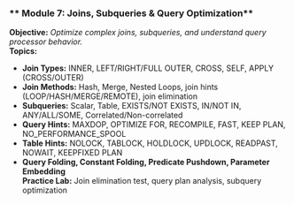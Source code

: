 ### ** Module 7: Joins, Subqueries & Query Optimization**
**Objective:** *Optimize complex joins, subqueries, and understand query processor behavior.*  
**Topics:**  
- **Join Types:** INNER, LEFT/RIGHT/FULL OUTER, CROSS, SELF, APPLY (CROSS/OUTER)  
- **Join Methods:** Hash, Merge, Nested Loops, join hints (LOOP/HASH/MERGE/REMOTE), join elimination  
- **Subqueries:** Scalar, Table, EXISTS/NOT EXISTS, IN/NOT IN, ANY/ALL/SOME, Correlated/Non-correlated  
- **Query Hints:** MAXDOP, OPTIMIZE FOR, RECOMPILE, FAST, KEEP PLAN, NO_PERFORMANCE_SPOOL  
- **Table Hints:** NOLOCK, TABLOCK, HOLDLOCK, UPDLOCK, READPAST, NOWAIT, KEEPFIXED PLAN  
- **Query Folding, Constant Folding, Predicate Pushdown, Parameter Embedding**  
**Practice Lab:** Join elimination test, query plan analysis, subquery optimization
